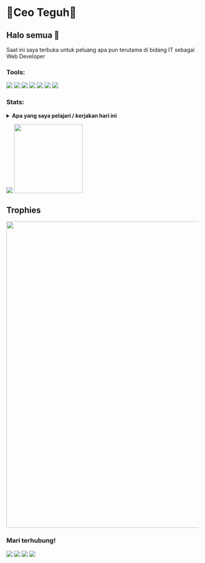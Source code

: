 # 🔰Ceo Teguh🔰

## Halo semua 👋
Saat ini saya terbuka untuk peluang apa pun terutama di bidang IT sebagai Web Developer

### Tools:
<p>
    <img src="https://img.shields.io/badge/HTML5-E34F26?style=for-the-badge&logo=html5&logoColor=black" />
    <img src="https://img.shields.io/badge/CSS3-1572B6?style=for-the-badge&logo=css3&logoColor=black" />
    <img src="https://img.shields.io/badge/JavaScript-F7DF1E?style=for-the-badge&logo=javascript&logoColor=black" />
    <img src="https://img.shields.io/badge/PHP-777BB4?style=for-the-badge&logo=php&logoColor=black" />
    <img src="https://img.shields.io/badge/Bootstrap-563D7C?style=for-the-badge&logo=bootstrap&logoColor=black" />
    <img src="https://img.shields.io/badge/MySQL-00000F?style=for-the-badge&logo=mysql&logoColor=white" />
    <img src="https://gpvc.arturio.dev/zen-deve" />
</p>

### Stats:
<details>
 <summary><strong>Apa yang saya pelajari / kerjakan hari ini</strong></summary>
    -🔭 Saat ini saya sedang mengerjakan desain web</br>
    - 🌱 Saat ini saya sedang mempelajari Pengembangan Web & Desain UI / UX </br>
    - 🤔 Saya mencari bantuan dengan berdiskusi </br>
    - 💬 Tanya saya tentang apa saja. </br>
    - 📫 Cara menghubungi saya : <a href="mailto: teguhsabila4@gmail.com">Email Saya!</a>  </br>
    - 😄 Kata ganti: Aku / Saya </br>
    - ⚡ Fakta menyenangkan: Saya mengidolakan ilmuwan muslim Al-Khawarizmi </br>
</details>


<p>
    <img src="https://github-readme-stats.vercel.app/api?username=ceoteguh&hide=contribs,prs&show_icons=true&hide_border=true&title_color=000" />
    <img src="https://github-readme-stats.vercel.app/api/top-langs/?username=ceoteguh&layout=compact" height=180 />
</p>

## Trophies

<p align="center"> <img width=800 src="https://github-profile-trophy.vercel.app/?username=ceoteguh&row=2&column=3"/>


### Mari terhubung!
<p>
        <a href="https://fb.me/zendev.rf.gd" target="blank"><img src="https://img.shields.io/badge/Zen Dev-30302f?style=flat&logo=facebook" /></a>
        <a href="https://zendeve.000webhostapp.com" target="blank"><img src="https://img.shields.io/badge/https://zendeve.000webhostapp.com-30302f?style=flat&logo=wordpress" /></a>
        <a href="https://wa.me/6289530639515" target="blank"><img src="https://img.shields.io/badge/089530639515-30302f?style=flat&logo=whatsapp" /></a>
        <a href="" target="blank"><img src="https://img.shields.io/badge/https://youtube.com/c/WebDevMobile-30302f?style=flat&logo=youtube" /></a>
</p>
